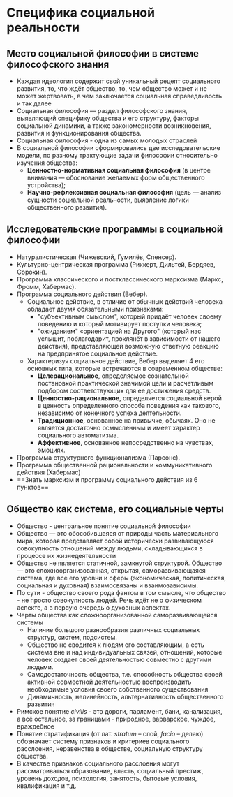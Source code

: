 # Специфика социальной реальности
## Место социальной философии в системе философского знания
- Каждая идеология содержит свой уникальный рецепт социального развития, то, что ждёт общество, то, чем общество может и не может жертвовать, в чём заключается социальная справедливость и так далее
- Социальная философия — раздел философского знания, выявляющий специфику общества и его структуру, факторы социальной динамики, а также закономерности возникновения, развития и функционирования общества.
- Социальная философия - одна из самых молодых отраслей
- В социальной философии сформировались две исследовательские модели, по разному трактующие задачи философии относительно изучения общества:
	- **Ценностно-нормативная социальная философия** (в центре внимания — обоснование желаемых форм общественного устройства);
	- **Научно-рефлексивная социальная философия** (цель — анализ сущности социальной реальности, выявление логики общественного развития).
## Исследовательские программы в социальной философии
- Натуралистическая (Чижевский, Гумилёв, Спенсер).
- Культурно-центрическая программа (Риккерт, Дильтей, Бердяев, Сорокин).
- Программа классического и постклассического марксизма (Маркс, Фромм, Хабермас).
- Программа социального действия (Вебер).
	- Социальное действие, в отличие от обычных действий человека обладает двумя обязательными признаками:
		- "субъективным смыслом", который придаёт человек своему поведению и который мотивирует поступки человека;
		- "ожиданием" «ориентацией на Другого" (который нас услышит, поблагодарит, проклянёт в зависимости от нашего действия), представляющей возможную ответную реакцию на предпринятое социальное действие.
	- Характеризуя социальное действие, Вебер выделяет 4 его основных типа, которые встречаются в современном обществе:
		- **Целерациональное**, определяемое сознательной постановкой практической значимой цели и расчетливым подбором соответствующих для ее достижения средств.
		- **Ценностно-рациональное**, определяется социальной верой в ценность определенного способа поведения как такового, независимо от конечного успеха деятельности.
		- **Традиционное**, основанное на привычке, обычаях. Оно не является достаточно осмысленным и имеет характер социального автоматизма.
		- **Аффективное**, основанное непосредственно на чувствах, эмоциях.
- Программа структурного функционализма (Парсонс).
- Программа общественной рациональности и коммуникативного действия (Хабермас)
- ==Знать марксизм и программу социального действия из 6 пунктов==
## Общество как система, его социальные черты
- Общество - центральное понятие социальной философии
- Общество — это обособившаяся от природы часть материального мира, которая представляет собой исторически развивающуюся совокупность отношений между людьми, складывающихся в процессе их жизнедеятельности
- Общество не является статичной, замкнутой структурой. Общество — это сложноорганизованная, открытая, саморазвивающаяся система, где все его уровни и сферы (экономическая, политическая, социальная и духовная) взаимосвязаны и взаимозависимы.
- По сути - общество своего рода фантом в том смысле, что общество - не просто совокупность людей. Речь идёт не о физическом аспекте, а в первую очередь о духовных аспектах.
- Черты общества как сложноорганизованной саморазвивающейся системы
	- Наличие большого разнообразия различных социальных структур, систем, подсистем.
	- Общество не сводится к людям его составляющим, а есть система вне и над индивидуальных связей, отношений, которые человек создает своей деятельностью совместно с другими людьми.
	- Самодостаточность общества, т.е. способность общества своей активной совместной деятельностью воспроизводить необходимые условия своего собственного существования
	- Динамичность, нелинейность, альтернативность общественного развития
- Римское понятие $civilis$ - это дороги, парламент, бани, канализация, а всё остальное, за границами - природное, варварское, чуждое, враждебное
- Понятие стратификация (от лат. $stratum$ – слой, $facio$ – делаю) обозначает систему признаков и критериев социального расслоения, неравенства в обществе, социальную структуру общества.
- В качестве признаков социального расслоения могут рассматриваться образование, власть, социальный престиж, уровень доходов, психология, занятость, бытовые условия, квалификация и т.д.